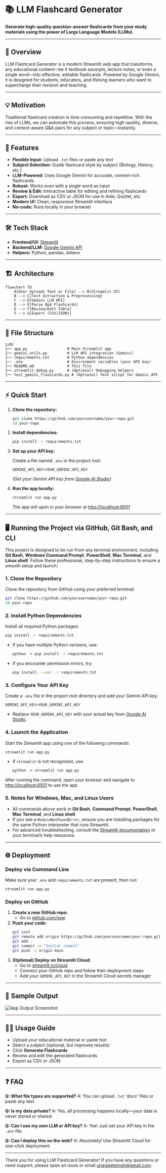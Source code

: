 # 📚 LLM Flashcard Generator

**Generate high-quality question-answer flashcards from your study materials using the power of Large Language Models (LLMs).**

---

## 🌟 Overview

LLM Flashcard Generator is a modern Streamlit web app that transforms any educational content—be it textbook excerpts, lecture notes, or even a single word—into effective, editable flashcards. Powered by Google Gemini, it is designed for students, educators, and lifelong learners who want to supercharge their revision and teaching.

---

## 💡 Motivation

Traditional flashcard creation is time-consuming and repetitive. With the rise of LLMs, we can automate this process, ensuring high-quality, diverse, and context-aware Q&A pairs for any subject or topic—instantly.

---

## 🚀 Features

- **Flexible Input:** Upload `.txt` files or paste any text
- **Subject Selection:** Guide flashcard style by subject (Biology, History, etc.)
- **LLM-Powered:** Uses Google Gemini for accurate, context-rich flashcards
- **Robust:** Works even with a single word as input
- **Review & Edit:** Interactive table for editing and refining flashcards
- **Export:** Download as CSV or JSON for use in Anki, Quizlet, etc.
- **Modern UI:** Clean, responsive Streamlit interface
- **No-code:** Runs locally in your browser

---

## 🛠️ Tech Stack

- **Frontend/UI:** [Streamlit](https://streamlit.io/)
- **Backend/LLM:** [Google Gemini API](https://ai.google.dev/)
- **Helpers:** Python, pandas, dotenv

---

## 🏗️ Architecture

```mermaid
flowchart TD
    A[User Uploads Text or File] --> B[Streamlit UI]
    B --> C[Text Extraction & Preprocessing]
    C --> D[Gemini LLM API]
    D --> E[Parse Q&A Flashcards]
    E --> F[Review/Edit Table]
    F --> G[Export (CSV/JSON)]
```

---

## 📁 File Structure

```
LLM/
├── app.py                  # Main Streamlit app
├── gemini_utils.py         # LLM API integration (Gemini)
├── requirements.txt        # Python dependencies
├── .env                    # Environment variables (your API key)
├── README.md               # This file
├── streamlit_debug.py      # (Optional) Debugging helpers
├── test_gemini_flashcards.py # (Optional) Test script for Gemini API
```

---

## ⚡ Quick Start

1. **Clone the repository:**

    ```bash
    git clone https://github.com/yourusername/your-repo.git
    cd your-repo
    ```

2. **Install dependencies:**

    ```bash
    pip install -r requirements.txt
    ```

3. **Set up your API key:**

    Create a file named `.env` in the project root:
    ```env
    GEMINI_API_KEY=YOUR_GEMINI_API_KEY
    ```
    *(Get your Gemini API key from [Google AI Studio](https://ai.google.dev/))*

4. **Run the app locally:**

    ```bash
    streamlit run app.py
    ```
    The app will open in your browser at [http://localhost:8501](http://localhost:8501)

---

## 🖥️ Running the Project via GitHub, Git Bash, and CLI

This project is designed to be run from any terminal environment, including **Git Bash**, **Windows Command Prompt**, **PowerShell**, **Mac Terminal**, and **Linux shell**. Follow these professional, step-by-step instructions to ensure a smooth setup and launch:

### 1. Clone the Repository
Clone the repository from GitHub using your preferred terminal:
```bash
git clone https://github.com/yourusername/your-repo.git
cd your-repo
```

### 2. Install Python Dependencies
Install all required Python packages:
```bash
pip install -r requirements.txt
```
- If you have multiple Python versions, use:
  ```bash
  python -m pip install -r requirements.txt
  ```
- If you encounter permission errors, try:
  ```bash
  pip install --user -r requirements.txt
  ```

### 3. Configure Your API Key
Create a `.env` file in the project root directory and add your Gemini API key:
```env
GEMINI_API_KEY=YOUR_GEMINI_API_KEY
```
- Replace `YOUR_GEMINI_API_KEY` with your actual key from [Google AI Studio](https://ai.google.dev/).

### 4. Launch the Application
Start the Streamlit app using one of the following commands:
```bash
streamlit run app.py
```
- If `streamlit` is not recognized, use:
  ```bash
  python -m streamlit run app.py
  ```

After running the command, open your browser and navigate to [http://localhost:8501](http://localhost:8501) to use the app.

### 5. Notes for Windows, Mac, and Linux Users
- All commands above work in **Git Bash**, **Command Prompt**, **PowerShell**, **Mac Terminal**, and **Linux shell**.
- If you see a `ModuleNotFoundError`, ensure you are installing packages for the same Python interpreter that runs Streamlit.
- For advanced troubleshooting, consult the [Streamlit documentation](https://docs.streamlit.io/) or your terminal’s help resources.

---


## 🌐 Deployment

### Deploy via Command Line

Make sure your `.env` and `requirements.txt` are present, then run:

```bash
streamlit run app.py
```

### Deploy on GitHub

1. **Create a new GitHub repo:**
    - Go to [github.com/new](https://github.com/new)
2. **Push your code:**
    ```bash
    git init
    git remote add origin https://github.com/yourusername/your-repo.git
    git add .
    git commit -m "Initial commit"
    git push -u origin main
    ```
3. **(Optional) Deploy on Streamlit Cloud:**
    - Go to [streamlit.io/cloud](https://streamlit.io/cloud)
    - Connect your GitHub repo and follow their deployment steps
    - Add your `GEMINI_API_KEY` in the Streamlit Cloud secrets manager

---

## 📝 Sample Output

![App Output Screenshot](image.png)

---

## 🧑‍💻 Usage Guide

- Upload your educational material or paste text
- Select a subject (optional, but improves results)
- Click **Generate Flashcards**
- Review and edit the generated flashcards
- Export as CSV or JSON

---

## ❓ FAQ

**Q: What file types are supported?**
A: You can upload `.txt` 'docx' files or paste any text. 

**Q: Is my data private?**
A: Yes, all processing happens locally—your data is never stored or shared.

**Q: Can I use my own LLM or API key?**
A: Yes! Just set your API key in the `.env` file.

**Q: Can I deploy this on the web?**
A: Absolutely! Use Streamlit Cloud for one-click deployment.

---
Thank you for using LLM Flashcard Generator! If you have any questions or need support, please open an issue or email [urjagjeetsingh@gmail.com](mailto:urjagjeetsingh@gmail.com).
